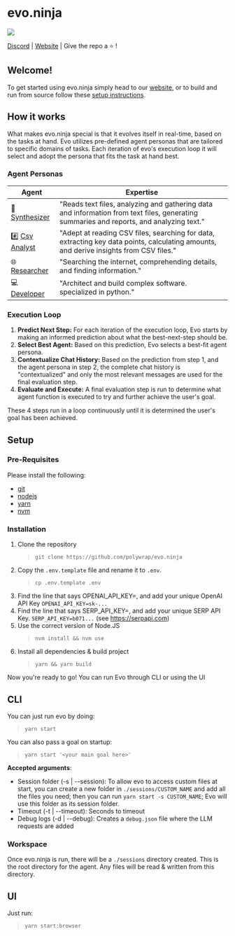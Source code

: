 # evo.ninja

![](https://hackmd.io/_uploads/ByWjLKAhn.png)

[Discord](https://discord.gg/X7ystzGcf5) | [Website](https://evo.ninja) | Give the repo a :star: !  

## Welcome!

To get started using evo.ninja simply head to our [website](https://evo.ninja), or to build and run from source follow these [setup instructions](#setup).

## How it works

What makes evo.ninja special is that it evolves itself in real-time, based on the tasks at hand. Evo utilizes pre-defined agent personas that are tailored to specific domains of tasks. Each iteration of evo's execution loop it will select and adopt the persona that fits the task at hand best.

### Agent Personas

| Agent | Expertise |
|-|-|
| 📝[Synthesizer](./packages/agents/src/agents/Synthesizer/index.ts) | "Reads text files, analyzing and gathering data and information from text files, generating summaries and reports, and analyzing text." |
| #️⃣ [Csv Analyst](./packages/agents/src/agents/CsvAnalyst/index.ts) | "Adept at reading CSV files, searching for data, extracting key data points, calculating amounts, and derive insights from CSV files." |
| 🌐 [Researcher](./packages/agents/src/agents/Researcher/index.ts) | "Searching the internet, comprehending details, and finding information." |
| 💻 [Developer](./packages/agents/src/agents/Developer/index.ts) | "Architect and build complex software. specialized in python." |

### Execution Loop

1. **Predict Next Step:** For each iteration of the execution loop, Evo starts by making an informed prediction about what the best-next-step should be.
2. **Select Best Agent:** Based on this prediction, Evo selects a best-fit agent persona.
3. **Contextualize Chat History:** Based on the prediction from step 1, and the agent persona in step 2, the complete chat history is "contextualized" and only the most relevant messages are used for the final evaluation step.
4. **Evaluate and Execute:** A final evaluation step is run to determine what agent function is executed to try and further achieve the user's goal.

These 4 steps run in a loop continuously until it is determined the user's goal has been achieved.

## Setup

### Pre-Requisites
Please install the following:
- [git](https://git-scm.com/book/en/v2/Getting-Started-Installing-Git)
- [nodejs](https://nodejs.org/en/download/package-manager#alpine-linux)
- [yarn](https://classic.yarnpkg.com/lang/en/docs/install/#debian-stable)
- [nvm](https://github.com/nvm-sh/nvm#installing-and-updating)

### Installation
1. Clone the repository 
    > `git clone https://github.com/polywrap/evo.ninja`
2. Copy the `.env.template` file and rename it to `.env`.  
    > `cp .env.template .env`
3. Find the line that says OPENAI_API_KEY=, and add your unique OpenAI API Key
`OPENAI_API_KEY=sk-...`
4. Find the line that says SERP_API_KEY=, and add your unique SERP API Key.
`SERP_API_KEY=b071...` (see https://serpapi.com)
5. Use the correct version of Node.JS
    > `nvm install && nvm use`
6. Install all dependencies & build project
    > `yarn && yarn build`

Now you're ready to go! You can run Evo through CLI or using the UI

## CLI

You can just run evo by doing:
> `yarn start`

You can also pass a goal on startup:
> `yarn start '<your main goal here>'`

**Accepted arguments**:
- Session folder (-s | --session): To allow evo to access custom files at start, you can create a new folder in `./sessions/CUSTOM_NAME` and add all the files you need; then you can run `yarn start -s CUSTOM_NAME`; Evo will use this folder as its session folder.
- Timeout (-t | --timeout): Seconds to timeout
- Debug logs (-d | --debug): Creates a `debug.json` file where the LLM requests are added 

### Workspace
Once evo.ninja is run, there will be a `./sessions` directory created.
This is the root directory for the agent. Any files will be read & written from this directory.

## UI

Just run:
> `yarn start:browser`
